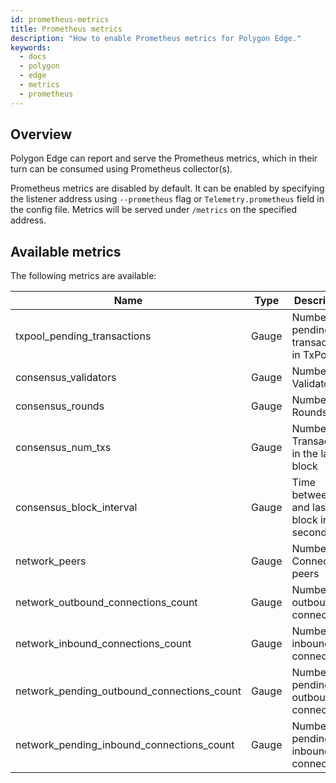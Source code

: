 ```yaml
---
id: prometheus-metrics
title: Prometheus metrics
description: "How to enable Prometheus metrics for Polygon Edge."
keywords:
  - docs
  - polygon
  - edge
  - metrics
  - prometheus
---
```


## Overview

Polygon Edge can report and serve the Prometheus metrics, which in their turn can be consumed using Prometheus collector(s).

Prometheus metrics are disabled by default. It can be enabled by specifying the listener address using `--prometheus` flag or `Telemetry.prometheus` field in the config file. 
Metrics will be served under `/metrics` on the specified address.

## Available metrics

The following metrics are available:

| **Name**                                      | **Type**      | **Description**                                 |
|-----------------------------------------------|---------------|-------------------------------------------------|
| txpool_pending_transactions                   | Gauge         | Number of pending transactions in TxPool        |
| consensus_validators                          | Gauge         | Number of Validators                            |
| consensus_rounds                              | Gauge         | Number of Rounds                                |
| consensus_num_txs                             | Gauge         | Number of Transactions in the latest block      |
| consensus_block_interval                      | Gauge         | Time between this and last block in seconds     |
| network_peers                                 | Gauge         | Number of Connected peers                       |
| network_outbound_connections_count            | Gauge         | Number of outbound connections                  |
| network_inbound_connections_count             | Gauge         | Number of inbound connections                   |
| network_pending_outbound_connections_count    | Gauge         | Number of pending outbound connections          |
| network_pending_inbound_connections_count     | Gauge         | Number of pending inbound connections           |